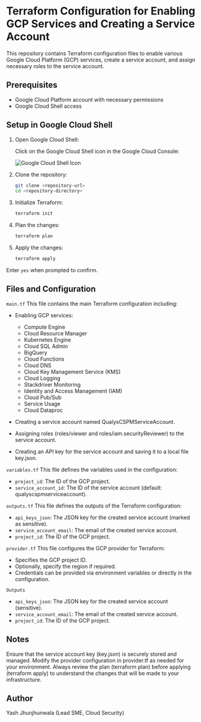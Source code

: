 # Terraform Configuration for Enabling GCP Services and Creating a Service Account

This repository contains Terraform configuration files to enable various Google Cloud Platform (GCP) services, create a service account, and assign necessary roles to the service account.

## Prerequisites

- Google Cloud Platform account with necessary permissions
- Google Cloud Shell access

## Setup in Google Cloud Shell

1. Open Google Cloud Shell:

   Click on the Google Cloud Shell icon in the Google Cloud Console:

   ![Google Cloud Shell Icon](https://cloud.google.com/shell/docs/images/shell_icon.png)

2. Clone the repository:
   ```sh
   git clone <repository-url>
   cd <repository-directory>

3. Initialize Terraform:
   ```sh
   terraform init

4. Plan the changes:
   ```sh
   terraform plan

5. Apply the changes:
   ```sh
   terraform apply

Enter `yes` when prompted to confirm.

## Files and Configuration
`main.tf`
This file contains the main Terraform configuration including:

- Enabling GCP services:
  - Compute Engine
  - Cloud Resource Manager
  - Kubernetes Engine
  - Cloud SQL Admin
  - BigQuery
  - Cloud Functions
  - Cloud DNS
  - Cloud Key Management Service (KMS)
  - Cloud Logging
  - Stackdriver Monitoring
  - Identity and Access Management (IAM)
  - Cloud Pub/Sub
  - Service Usage
  - Cloud Dataproc


- Creating a service account named QualysCSPMServiceAccount.

- Assigning roles (roles/viewer and roles/iam.securityReviewer) to the service account.

- Creating an API key for the service account and saving it to a local file key.json.

`variables.tf`
This file defines the variables used in the configuration:

- `project_id`: The ID of the GCP project.
- `service_account_id`: The ID of the service account (default: qualyscspmserviceaccount).

`outputs.tf`
This file defines the outputs of the Terraform configuration:

- `api_keys_json`: The JSON key for the created service account (marked as sensitive).
- `service_account_email`: The email of the created service account.
- `project_id`: The ID of the GCP project.

`provider.tf`
This file configures the GCP provider for Terraform:

- Specifies the GCP project ID.
- Optionally, specify the region if required.
- Credentials can be provided via environment variables or directly in the configuration.

`Outputs`
- `api_keys_json`: The JSON key for the created service account (sensitive).
- `service_account_email`: The email of the created service account.
- `project_id`: The ID of the GCP project.

## Notes
Ensure that the service account key (key.json) is securely stored and managed.
Modify the provider configuration in provider.tf as needed for your environment.
Always review the plan (terraform plan) before applying (terraform apply) to understand the changes that will be made to your infrastructure.

## Author
Yash Jhunjhunwala (Lead SME, Cloud Security)


